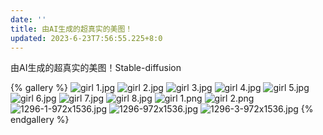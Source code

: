 ```yaml
---
date: ''
title: 由AI生成的超真实的美图！
updated: 2023-6-23T7:56:55.225+8:0
---
```

由AI生成的超真实的美图！Stable-diffusion

{% gallery %}
![girl 1.jpg](https://s2.loli.net/2023/06/22/9Yhs2PdWSjA7kr1.jpg)
![girl 2.jpg](https://s2.loli.net/2023/06/22/jpKBIxqUE4aPQlr.jpg)
![girl 3.jpg](https://s2.loli.net/2023/06/22/uRbdivnZfyPh6Wg.jpg)
![girl 4.jpg](https://s2.loli.net/2023/06/22/xgsivhVPL6fq1kF.jpg)
![girl 5.jpg](https://s2.loli.net/2023/06/22/cVBgNK2tkOEPyrF.jpg)
![girl 6.jpg](https://s2.loli.net/2023/06/22/URTmqrYEnFplxhN.jpg)
![girl 7.jpg](https://s2.loli.net/2023/06/22/ApteoTWcvdJaQZ1.jpg)
![girl 8.jpg](https://s2.loli.net/2023/06/22/EkClR8odbZTXBQI.jpg)
![girl 1.png](https://s2.loli.net/2023/06/22/L8WMOJeIvrPpnQU.png)
![girl 2.png](https://s2.loli.net/2023/06/22/JIebUoNzdDLk7cu.png)
![1296-1-972x1536.jpg](https://s2.loli.net/2023/06/22/o972dH1xaCcw68p.jpg)
![1296-972x1536.jpg](https://s2.loli.net/2023/06/22/RjWmbvNsa9OF86Q.jpg)
![1296-3-972x1536.jpg](https://s2.loli.net/2023/06/22/ukCJyE9rcZtiezs.jpg)
{% endgallery %}





